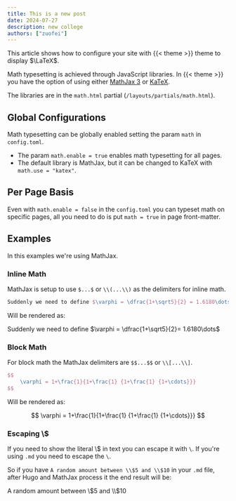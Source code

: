 ```yaml
---
title: This is a new post
date: 2024-07-27
description: new college
authors: ["zuofei"]
---
```


This article shows how to configure your site with {{< theme >}} theme to display $\LaTeX$.
<!--more-->

Math typesetting is achieved through JavaScript libraries. In {{< theme >}} you have the option of using either [MathJax 3](https://www.mathjax.org/) or [KaTeX](https://katex.org/).

The libraries are in the `math.html` partial (`/layouts/partials/math.html`).

## Global Configurations

Math typesetting can be globally enabled setting the param `math` in `config.toml`.

- The param `math.enable = true` enables math typesetting for all pages.
- The default library is MathJax, but it can be changed to KaTeX with `math.use = "katex"`. 

## Per Page Basis

Even with `math.enable = false` in the `config.toml` you can typeset math on specific pages, all you need to do is put `math = true` in page front-matter.

## Examples

In this examples we're using MathJax.

### Inline Math

MathJax is setup to use `$...$` or `\\(...\\)` as the delimiters for inline math.

```latex
Suddenly we need to define $\varphi = \dfrac{1+\sqrt5}{2} = 1.6180\dots$
```

Will be rendered as:

Suddenly we need to define $\varphi = \dfrac{1+\sqrt5}{2}= 1.6180\dots$

### Block Math

For block math the MathJax delimiters are `$$...$$` or `\\[...\\]`.

```latex
$$
    \varphi = 1+\frac{1}{1+\frac{1} {1+\frac{1} {1+\cdots}}}
$$
```

Will be rendered as:

$$
    \varphi = 1+\frac{1}{1+\frac{1} {1+\frac{1} {1+\cdots}}}
$$

### Escaping \\$

If you need to show the literal \\$ in text you can escape it with `\`. If you're using `.md` you need to escape the `\`.

So if you have `A random amount between \\$5 and \\$10` in your `.md` file, after Hugo and MathJax process it the end result will be:

A random amount between \\$5 and \\$10